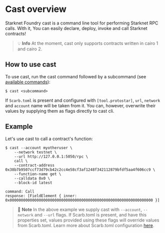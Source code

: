 # Cast overview

Starknet Foundry cast is a command line tool for performing Starknet RPC calls. With it, You can easily declare, deploy, invoke and call Starknet contracts!

> 💡 **Info**
> At the moment, cast only supports contracts written in cairo 1 and cairo 2.

## How to use cast

To use cast, run the cast command followed by a subcommand (see [available commands](../appendix/cast/index.html)):
```shell
$ cast <subcommand>
```

If `Scarb.toml` is present and configured with `[tool.protostar]`, `url`, `network` and `account` name will be taken from it. You can, however, overwrite their values by supplying them as flags directly to cast cli.

## Example

Let's use cast to call a contract's function:

```shell
$ cast --account myotheruser \
    --network testnet \
    --url http://127.0.0.1:5050/rpc \
    call \
    --contract-address 0x38b7b9507ccf73d79cb42c2cc4e58cf3af1248f342112879bfdf5aa4f606cc9 \
    --function-name get \
    --calldata 0x0 \
    --block-id latest

command: Call
response: [FieldElement { inner: 0x0000000000000000000000000000000000000000000000000000000000000000 }]
```

> 📝 **Note**
> In the above example we supply cast with `--account`, `--network` and `--url` flags. If Scarb.toml is present, and have this properties set, values provided using these flags will override values from Scarb.toml. Learn more about Scarb.toml configuration [here](../projects/configuration.md#cast).
